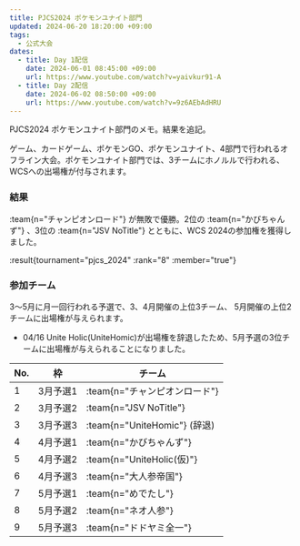 ```yaml
---
title: PJCS2024 ポケモンユナイト部門
updated: 2024-06-20 18:20:00 +09:00
tags:
  - 公式大会
dates:
  - title: Day 1配信
    date: 2024-06-01 08:45:00 +09:00
    url: https://www.youtube.com/watch?v=yaivkur91-A
  - title: Day 2配信
    date: 2024-06-02 08:50:00 +09:00
    url: https://www.youtube.com/watch?v=9z6AEbAdHRU
---
```


PJCS2024 ポケモンユナイト部門のメモ。結果を追記。

<!-- more -->

ゲーム、カードゲーム、ポケモンGO、ポケモンユナイト、4部門で行われるオフライン大会。ポケモンユナイト部門では、3チームにホノルルで行われる、WCSへの出場権が付与されます。

### 結果
:team{n="チャンピオンロード"} が無敗で優勝。2位の :team{n="かびちゃんず"} 、3位の :team{n="JSV NoTitle"} とともに、WCS 2024の参加権を獲得しました。

:result{tournament="pjcs_2024" :rank="8" :member="true"}

### 参加チーム

3〜5月に月一回行われる予選で、3、4月開催の上位3チーム、 5月開催の上位2チームに出場権が与えられます。

- 04/16 Unite Holic(UniteHomic)が出場権を辞退したため、5月予選の3位チームに出場権が与えられることになりました。

| No. | 枠         | チーム |
| --- | ---------- | ------ |
| 1 | 3月予選1 | :team{n="チャンピオンロード"} |
| 2 | 3月予選2 | :team{n="JSV NoTitle"} |
| 3 | 3月予選3 | :team{n="UniteHomic"} (辞退) |
| 4 | 4月予選1 | :team{n="かびちゃんず"} |
| 5 | 4月予選2 | :team{n="UniteHolic(仮)"} |
| 6 | 4月予選3 | :team{n="大人参帝国"} |
| 7 | 5月予選1 | :team{n="めでたし"} |
| 8 | 5月予選2 | :team{n="ネオ人参"} |
| 9 | 5月予選3 | :team{n="ドドヤミ全一"} |
